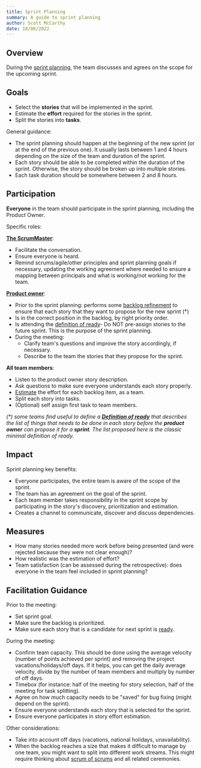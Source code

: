 ```yaml
---
title: Sprint Planning
summary: A guide to sprint planning
author: Scott McCarthy
date: 18/08/2022
---
```


## Overview

During the [sprint planning](https://www.agilealliance.org/glossary/sprint-planning), the team discusses and agrees on the scope for the upcoming sprint.

## Goals

- Select the **stories** that will be implemented in the sprint.
- Estimate the **effort** required for the stories in the sprint.
- Split the stories into **tasks**.

General guidance:

- The sprint planning should happen at the beginning of the new sprint (or at the end of the previous one). It usually lasts between 1 and 4 hours depending on the size of the team and duration of the sprint.
- Each story should be able to be completed within the duration of the sprint. Otherwise, the story should be broken up into multiple stories.
- Each task duration should be somewhere between 2 and 8 hours.

## Participation

**Everyone** in the team should participate in the sprint planning, including the Product Owner.

Specific roles:

[**The ScrumMaster**](https://www.agilealliance.org/glossary/scrum-master/):

- Facilitate the conversation.
- Ensure everyone is heard.
- Remind scrums/agile/other principles and sprint planning goals if necessary, updating the working agreement where needed to ensure a mapping between principals and what is working/not working for the team.

[**Product owner**](https://www.agilealliance.org/glossary/product-owner/):

- Prior to the sprint planning: performs some [backlog refinement](backlog-management.md#backlog-refinement) to ensure that each story that they want to propose for the new sprint (\*)
- Is in the correct position in the backlog, by right priority order.
- Is attending the [definition of ready](team-agreements/definition-of-ready.md)- Do NOT pre-assign stories to the future sprint. This is the purpose of the sprint planning.
- During the meeting:
  - Clarify team's questions and improve the story accordingly, if necessary.
  - Describe to the team the stories that they propose for the sprint.

**All team members**:

- Listen to the product owner story description.
- Ask questions to make sure everyone understands each story properly.
- [Estimate](sprint-planning/estimation.md) the effort for each backlog item, as a team.
- Split each story into tasks.
- (Optional) self assign first task to team members.

_(\*) some teams find useful to define a **[Definition of ready](team-agreements/definition-of-ready.md)** that describes the list of things that needs to be done in each story before the **product owner** can propose it for a **sprint**. The list proposed here is the classic minimal definition of ready._

## Impact

Sprint planning key benefits:

- Everyone participates, the entire team is aware of the scope of the sprint.
- The team has an agreement on the goal of the sprint.
- Each team member takes responsibility in the sprint scope by participating in the story's discovery, prioritization and estimation.
- Creates a channel to communicate, discover and discuss dependencies.

## Measures

- How many stories needed more work before being presented (and were rejected because they were not clear enough)?
- How realistic was the estimation of effort?
- Team satisfaction (can be assessed during the retrospective): does everyone in the team feel included in sprint planning?

## Facilitation Guidance

Prior to the meeting:

- Set sprint goal.
- Make sure the backlog is prioritized.
- Make sure each story that is a candidate for next sprint is [ready](team-agreements/definition-of-ready.md).

During the meeting:

- Confirm team capacity. This should be done using the average velocity (number of points achieved per sprint) and removing the project vacations/holidays/off days. If it helps, you can get the daily average velocity, divide by the number of team members and multiply by number of off days.
- Timebox (for instance: half of the meeting for story selection, half of the meeting for task splitting).
- Agree on how much capacity needs to be "saved" for bug fixing (might depend on the sprint).
- Ensure everyone understands each story that is selected for the sprint.
- Ensure everyone participates in story effort estimation.

Other considerations:

- Take into account off days (vacations, national holidays, unavailability).
- When the backlog reaches a size that makes it difficult to manage by one team, you might want to split into different work streams. This might require thinking about [scrum of scrums](scrum-of-scrums.md) and all related ceremonies.
